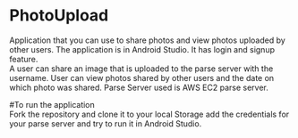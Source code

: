 # PhotoUpload
Application that you can use to share photos and view photos uploaded by other users.
The application is in Android Studio.
It has login and signup feature.<br>
A user can share an image that is uploaded to the parse server with the username.
User can view photos shared by other users and the date on which photo was shared.
Parse Server used is  AWS EC2 parse server. 

#To run the application<br>
Fork the repository and clone it to your local Storage add the credentials for your parse server and try to run it in Android Studio.


